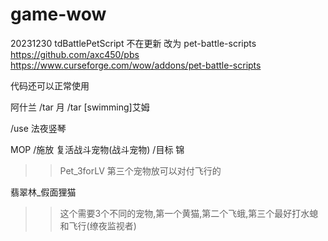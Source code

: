 # game-wow


20231230
tdBattlePetScript 不在更新
改为  pet-battle-scripts
https://github.com/axc450/pbs
https://www.curseforge.com/wow/addons/pet-battle-scripts

代码还可以正常使用

阿什兰
/tar 月
/tar [swimming]艾姆


/use 法夜竖琴

MOP
/施放 复活战斗宠物(战斗宠物)
/目标 锦

>>
>>Pet_3forLV
>>第三个宠物放可以对付飞行的


翡翠林_假面狸猫

>>
>>这个需要3个不同的宠物,第一个黄猫,第二个飞蛾,第三个最好打水螅和飞行(缭夜监视者)
